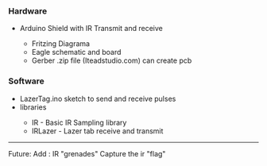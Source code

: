 <H3>Hardware</H3>
<ul>
<li> Arduino Shield with IR Transmit and receive</li>
<ul>
<li>Fritzing Diagrama</li>
<li>Eagle schematic and board</li>
<li>Gerber .zip file (Iteadstudio.com) can create pcb</li>
</ul>
</ul>
<H3>Software</H3>
<ul>
<li>LazerTag.ino sketch to send and receive pulses</li>
<li>libraries</li>
<ul>
<li>IR - Basic IR Sampling library</li>
<li>IRLazer - Lazer tab receive and transmit</li>
</ul>
</ul>
<hr>
Future:
  Add :
    IR "grenades"
    Capture the ir "flag"
  